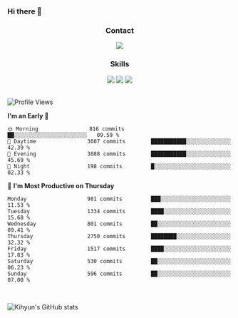 ### Hi there 👋

<!--
**Key5771/Key5771** is a ✨ _special_ ✨ repository because its `README.md` (this file) appears on your GitHub profile.

Here are some ideas to get you started:

- 🔭 I’m currently working on ...
- 🌱 I’m currently learning ...
- 👯 I’m looking to collaborate on ...
- 🤔 I’m looking for help with ...
- 💬 Ask me about ...
- 📫 How to reach me: ...
- 😄 Pronouns: ...
- ⚡ Fun fact: ...
-->

<h3 align="center">Contact</h3>
<div align="center">
  <a href="mailto:ksj57715@gmail.com"><img src="https://img.shields.io/badge/Gmail-D14836?style=for-the-badge&logo=gmail&logoColor=white"/></a>
</div>

<h3 align="center">Skills</h3>
<div align="center">
  <img src="https://img.shields.io/badge/iOS-000000?style=for-the-badge&logo=ios&logoColor=white"/>
  <img src="https://img.shields.io/badge/Swift-FA7343?style=for-the-badge&logo=swift&logoColor=white"/>
  <img src="https://img.shields.io/badge/Xcode-007ACC?style=for-the-badge&logo=Xcode&logoColor=white"/>
</div>

<br>

<!--START_SECTION:waka-->
![Profile Views](http://img.shields.io/badge/Profile%20Views-7-blue)

**I'm an Early 🐤** 

```text
🌞 Morning                816 commits         ██░░░░░░░░░░░░░░░░░░░░░░░   09.59 % 
🌆 Daytime                3607 commits        ███████████░░░░░░░░░░░░░░   42.39 % 
🌃 Evening                3888 commits        ███████████░░░░░░░░░░░░░░   45.69 % 
🌙 Night                  198 commits         █░░░░░░░░░░░░░░░░░░░░░░░░   02.33 % 
```
📅 **I'm Most Productive on Thursday** 

```text
Monday                   981 commits         ███░░░░░░░░░░░░░░░░░░░░░░   11.53 % 
Tuesday                  1334 commits        ████░░░░░░░░░░░░░░░░░░░░░   15.68 % 
Wednesday                801 commits         ██░░░░░░░░░░░░░░░░░░░░░░░   09.41 % 
Thursday                 2750 commits        ████████░░░░░░░░░░░░░░░░░   32.32 % 
Friday                   1517 commits        ████░░░░░░░░░░░░░░░░░░░░░   17.83 % 
Saturday                 530 commits         ██░░░░░░░░░░░░░░░░░░░░░░░   06.23 % 
Sunday                   596 commits         ██░░░░░░░░░░░░░░░░░░░░░░░   07.00 % 
```



<!--END_SECTION:waka-->

<br>


![Kihyun's GitHub stats](https://github-readme-stats.vercel.app/api?username=key5771&show_icons=true&theme=radical)
